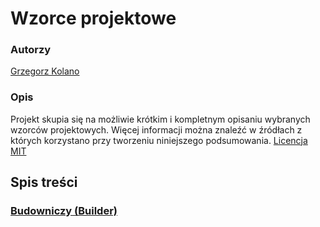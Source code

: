 # Wzorce projektowe

### Autorzy

[Grzegorz Kolano](https://github.com/grzechukol)

### Opis

Projekt skupia się na możliwie krótkim i kompletnym opisaniu wybranych wzorców projektowych. Więcej informacji można znaleźć w źródłach z których korzystano przy tworzeniu niniejszego podsumowania. [Licencja MIT](LICENCE.md)

## Spis treści

### [Budowniczy (Builder)](designpattern/builder/info.md)

